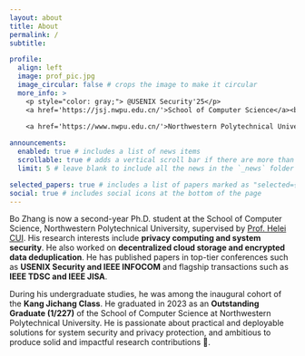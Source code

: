 ```yaml
---
layout: about
title: About
permalink: /
subtitle: 

profile:
  align: left
  image: prof_pic.jpg
  image_circular: false # crops the image to make it circular
  more_info: >
    <p style="color: gray;"> @USENIX Security'25</p>
    <a href='https://jsj.nwpu.edu.cn/'>School of Computer Science</a><br>
    
    <a href='https://www.nwpu.edu.cn/'>Northwestern Polytechnical University</a>

announcements:
  enabled: true # includes a list of news items
  scrollable: true # adds a vertical scroll bar if there are more than 3 news items
  limit: 5 # leave blank to include all the news in the `_news` folder

selected_papers: true # includes a list of papers marked as "selected={true}"
social: true # includes social icons at the bottom of the page
---
```


Bo Zhang is now a second-year Ph.D. student at the School of Computer Science, Northwestern Polytechnical University, supervised by [Prof. Helei CUI](https://harrycui.github.io/).
His research interests include **privacy computing and system security**.
He also worked on **decentralized cloud storage and encrypted data deduplication**.
He has published papers in top-tier conferences such as **USENIX Security and IEEE INFOCOM** and flagship transactions such as **IEEE TDSC and IEEE JISA**.

During his undergraduate studies, he was among the inaugural cohort of the **Kang Jichang Class**. He graduated in 2023 as an **Outstanding Graduate (1/227)** of the School of Computer Science at Northwestern Polytechnical University.
He is passionate about practical and deployable solutions for system security and privacy protection, and ambitious to produce solid and impactful research contributions 🚀.